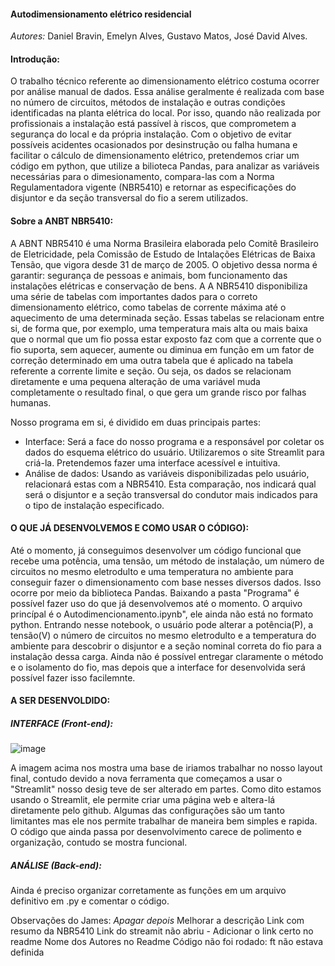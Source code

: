 #### Autodimensionamento elétrico residencial 
*Autores:* Daniel Bravin, Emelyn Alves, Gustavo Matos, José David Alves.  

#### Introdução: 
O trabalho técnico referente ao dimensionamento elétrico costuma ocorrer por análise manual de dados. Essa análise geralmente é realizada com base no número de circuitos, métodos de instalação e outras condições identificadas na planta elétrica do local. Por isso, quando não realizada por profissionais a instalação está passível à riscos, que comprometem a segurança do local e da própria instalação. Com o objetivo de evitar possíveis acidentes ocasionados por desinstrução ou falha humana e facilitar o cálculo de dimensionamento elétrico, pretendemos criar um código em python, que utilize a bilioteca Pandas, para analizar as variáveis necessárias para o dimesionamento, compara-las com a Norma Regulamentadora vigente (NBR5410) e retornar as especificações do disjuntor e da seção transversal do fio a serem utilizados.

#### Sobre a ANBT NBR5410:
A ABNT NBR5410 é uma Norma Brasileira elaborada pelo Comitê Brasileiro de Eletricidade, pela Comissão de Estudo de Intalações Elétricas de Baixa Tensão, que vigora desde 31 de março de 2005. O objetivo dessa norma é garantir: segurança de pessoas e animais, bom funcionamento das instalações elétricas e conservação de bens.  A 
A NBR5410 disponibiliza uma série de tabelas com importantes dados para o correto dimensionamento elétrico, como tabelas de corrente máxima até o aquecimento de uma determinada seção. Essas tabelas se relacionam entre si, de forma que, por exemplo, uma temperatura mais alta ou mais baixa que o normal que um fio possa estar exposto faz com que a corrente que o fio suporta, sem aquecer, aumente ou diminua em função em um fator de correção determinado em uma outra tabela que é aplicado na tabela referente a corrente limite e seção. Ou seja, os dados se relacionam diretamente e uma pequena alteração de uma variável muda completamente o resultado final, o que gera um grande risco por falhas humanas. 

Nosso programa em si, é dividido em duas principais partes: 
  - Interface: Será a face do nosso programa e a responsável por coletar os dados do esquema elétrico do usuário. Utilizaremos o site Streamlit para criá-la. Pretendemos fazer uma interface acessível e intuitiva. 
  - Análise de dados: Usando as variáveis disponibilizadas pelo usuário, relacionará estas com a NBR5410. Esta comparação, nos indicará qual será o disjuntor e a seção transversal do condutor mais indicados para o tipo de instalação especificado. 

#### O QUE JÁ DESENVOLVEMOS E COMO USAR O CÓDIGO):
Até o momento, já conseguimos desenvolver um código funcional que recebe uma potência, uma tensão, um método de instalação, um número de circuitos no mesmo eletrodulto e uma temperatura no ambiente para conseguir fazer o dimensionamento com base nesses diversos dados. Isso ocorre por meio da biblioteca Pandas. Baixando a pasta "Programa" é possível fazer uso do que já desenvolvemos até o momento. O arquivo princípal é o Autodimencionamento.ipynb", ele ainda não está no formato python. Entrando nesse notebook, o usuário pode alterar a potência(P), a tensão(V) o número de circuitos no mesmo eletrodulto e a temperatura do ambiente para descobrir o disjuntor e a seção nominal correta do fio para a instalação dessa carga. Ainda não é possível entregar claramente o método e o isolamento do fio, mas depois que a interface for desenvolvida será possível fazer isso facilemnte.

#### A SER DESENVOLDIDO:

##### INTERFACE (Front-end):
![image](https://github.com/emelyn23017/autodimensionamentoeletrico/assets/135053736/968dcd4e-403c-4dc9-87de-beb39a8ca194)

A imagem acima nos mostra uma base de iriamos trabalhar no nosso layout final, contudo devido a nova ferramenta que começamos a usar o "Streamlit" nosso desig teve de ser alterado em partes. 
Como dito estamos usando o Streamlit, ele permite criar uma página web e altera-lá diretamente pelo github. Algumas das configurações são um tanto limitantes mas ele nos permite trabalhar de maneira bem simples e rapida.
O código que ainda passa por desenvolvimento carece de polimento e organização, contudo se mostra funcional. 

##### ANÁLISE (Back-end):
Ainda é preciso organizar corretamente as funções em um arquivo definitivo em .py e comentar o código.

Observações do James: *Apagar depois* 
Melhorar a descrição 
Link com resumo da NBR5410
Link do streamit não abriu - Adicionar o link certo no readme 
Nome dos Autores no Readme
Código não foi rodado: ft não estava definida
